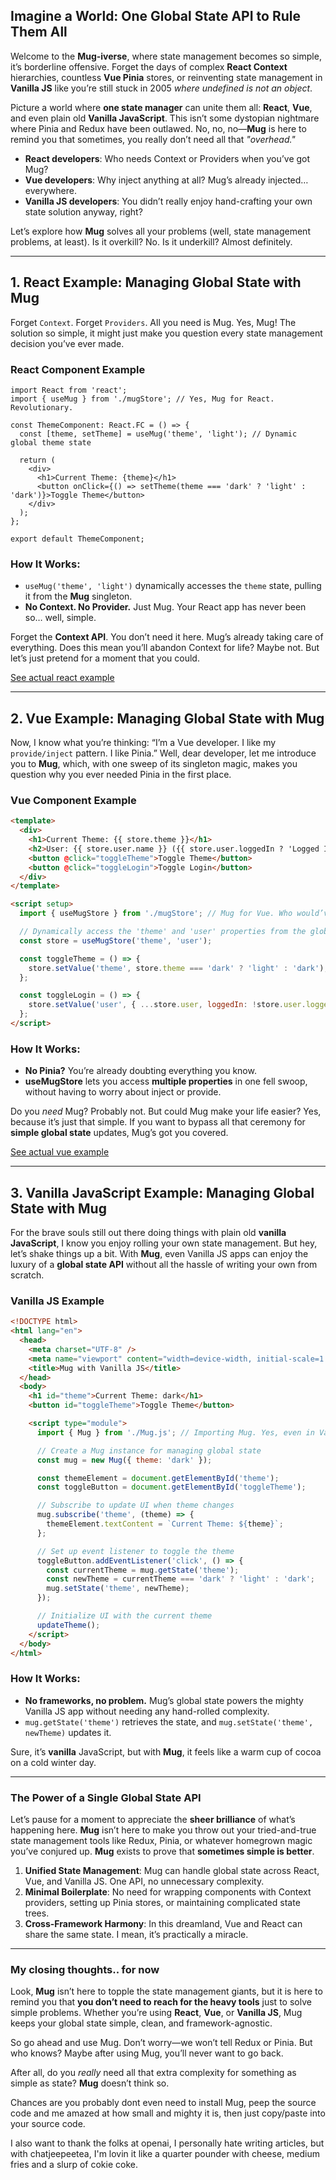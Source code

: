 ## Imagine a World: One Global State API to Rule Them All

Welcome to the **Mug-iverse**, where state management becomes so simple, it’s borderline offensive. Forget the days of complex **React Context** hierarchies, countless **Vue Pinia** stores, or reinventing state management in **Vanilla JS** like you’re still stuck in 2005 _where undefined is not an object_.

Picture a world where **one state manager** can unite them all: **React**, **Vue**, and even plain old **Vanilla JavaScript**. This isn’t some dystopian nightmare where Pinia and Redux have been outlawed. No, no, no—**Mug** is here to remind you that sometimes, you really don’t need all that _"overhead."_

- **React developers**: Who needs Context or Providers when you’ve got Mug?
- **Vue developers**: Why inject anything at all? Mug’s already injected… everywhere.
- **Vanilla JS developers**: You didn’t really enjoy hand-crafting your own state solution anyway, right?

Let’s explore how **Mug** solves all your problems (well, state management problems, at least). Is it overkill? No. Is it underkill? Almost definitely.

---

## 1. **React Example: Managing Global State with Mug**

Forget `Context`. Forget `Providers`. All you need is Mug. Yes, Mug! The solution so simple, it might just make you question every state management decision you’ve ever made.

### React Component Example

```tsx
import React from 'react';
import { useMug } from './mugStore'; // Yes, Mug for React. Revolutionary.

const ThemeComponent: React.FC = () => {
  const [theme, setTheme] = useMug('theme', 'light'); // Dynamic global theme state

  return (
    <div>
      <h1>Current Theme: {theme}</h1>
      <button onClick={() => setTheme(theme === 'dark' ? 'light' : 'dark')}>Toggle Theme</button>
    </div>
  );
};

export default ThemeComponent;
```

### How It Works:

- `useMug('theme', 'light')` dynamically accesses the `theme` state, pulling it from the **Mug** singleton.
- **No Context. No Provider.** Just Mug. Your React app has never been so… well, simple.

Forget the **Context API**. You don’t need it here. Mug’s already taking care of everything. Does this mean you’ll abandon Context for life? Maybe not. But let’s just pretend for a moment that you could.

[See actual react example](./docs/mug-with-react.md)

---

## 2. **Vue Example: Managing Global State with Mug**

Now, I know what you’re thinking: “I’m a Vue developer. I like my `provide/inject` pattern. I like Pinia.” Well, dear developer, let me introduce you to **Mug**, which, with one sweep of its singleton magic, makes you question why you ever needed Pinia in the first place.

### Vue Component Example

```html
<template>
  <div>
    <h1>Current Theme: {{ store.theme }}</h1>
    <h2>User: {{ store.user.name }} ({{ store.user.loggedIn ? 'Logged In' : 'Logged Out' }})</h2>
    <button @click="toggleTheme">Toggle Theme</button>
    <button @click="toggleLogin">Toggle Login</button>
  </div>
</template>

<script setup>
  import { useMugStore } from './mugStore'; // Mug for Vue. Who would’ve thought?

  // Dynamically access the 'theme' and 'user' properties from the global state
  const store = useMugStore('theme', 'user');

  const toggleTheme = () => {
    store.setValue('theme', store.theme === 'dark' ? 'light' : 'dark');
  };

  const toggleLogin = () => {
    store.setValue('user', { ...store.user, loggedIn: !store.user.loggedIn });
  };
</script>
```

### How It Works:

- **No Pinia?** You’re already doubting everything you know.
- **useMugStore** lets you access **multiple properties** in one fell swoop, without having to worry about inject or provide.

Do you _need_ Mug? Probably not. But could Mug make your life easier? Yes, because it’s just that simple. If you want to bypass all that ceremony for **simple global state** updates, Mug’s got you covered.

[See actual vue example](./docs/mug-with-vue.md)

---

## 3. **Vanilla JavaScript Example: Managing Global State with Mug**

For the brave souls still out there doing things with plain old **vanilla JavaScript**, I know you enjoy rolling your own state management. But hey, let’s shake things up a bit. With **Mug**, even Vanilla JS apps can enjoy the luxury of a **global state API** without all the hassle of writing your own from scratch.

### Vanilla JS Example

```html
<!DOCTYPE html>
<html lang="en">
  <head>
    <meta charset="UTF-8" />
    <meta name="viewport" content="width=device-width, initial-scale=1.0" />
    <title>Mug with Vanilla JS</title>
  </head>
  <body>
    <h1 id="theme">Current Theme: dark</h1>
    <button id="toggleTheme">Toggle Theme</button>

    <script type="module">
      import { Mug } from './Mug.js'; // Importing Mug. Yes, even in Vanilla JS.

      // Create a Mug instance for managing global state
      const mug = new Mug({ theme: 'dark' });

      const themeElement = document.getElementById('theme');
      const toggleButton = document.getElementById('toggleTheme');

      // Subscribe to update UI when theme changes
      mug.subscribe('theme', (theme) => {
        themeElement.textContent = `Current Theme: ${theme}`;
      };

      // Set up event listener to toggle the theme
      toggleButton.addEventListener('click', () => {
        const currentTheme = mug.getState('theme');
        const newTheme = currentTheme === 'dark' ? 'light' : 'dark';
        mug.setState('theme', newTheme);
      });

      // Initialize UI with the current theme
      updateTheme();
    </script>
  </body>
</html>
```

### How It Works:

- **No frameworks, no problem.** Mug’s global state powers the mighty Vanilla JS app without needing any hand-rolled complexity.
- `mug.getState('theme')` retrieves the state, and `mug.setState('theme', newTheme)` updates it.

Sure, it’s **vanilla** JavaScript, but with **Mug**, it feels like a warm cup of cocoa on a cold winter day.

---

### The Power of a Single Global State API

Let’s pause for a moment to appreciate the **sheer brilliance** of what’s happening here. **Mug** isn’t here to make you throw out your tried-and-true state management tools like Redux, Pinia, or whatever homegrown magic you’ve conjured up. **Mug** exists to prove that **sometimes simple is better**.

1. **Unified State Management**: Mug can handle global state across React, Vue, and Vanilla JS. One API, no unnecessary complexity.
2. **Minimal Boilerplate**: No need for wrapping components with Context providers, setting up Pinia stores, or maintaining complicated state trees.
3. **Cross-Framework Harmony**: In this dreamland, Vue and React can share the same state. I mean, it’s practically a miracle.

---

### My closing thoughts.. for now

Look, **Mug** isn’t here to topple the state management giants, but it is here to remind you that **you don’t need to reach for the heavy tools** just to solve simple problems. Whether you’re using **React**, **Vue**, or **Vanilla JS**, Mug keeps your global state simple, clean, and framework-agnostic.

So go ahead and use Mug. Don’t worry—we won’t tell Redux or Pinia. But who knows? Maybe after using Mug, you’ll never want to go back.

After all, do you _really_ need all that extra complexity for something as simple as state? **Mug** doesn’t think so.

**<UnexpectedPlotTwist>** Chances are you probably dont even need to install Mug, peep the source code and me amazed at how small and mighty it is, then just copy/paste into your source code. **</UnexpectedPlotTwist>**

I also want to thank the folks at openai, I personally hate writing articles, but with chatjeepeetea, I'm lovin it like a quarter pounder with cheese, medium fries and a slurp of cokie coke.
